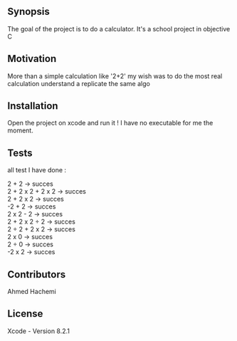## Synopsis

The goal of the project is to do a calculator. It's a school project in objective C 

## Motivation

More than a simple calculation like '2+2' my wish was to do the most real calculation understand a replicate the same algo

## Installation

Open the project on xcode and run it ! I have no executable for me the moment.

## Tests

all test I have done : 

2 + 2 -> succes <br>
2 + 2 x 2 + 2 x 2 -> succes  <br>
2 + 2 x 2 -> succes <br>
-2 + 2 -> succes <br>
2 x 2 - 2 -> succes <br>
2 + 2 x 2 ÷ 2 -> succes <br>
2 ÷ 2 + 2 x 2 -> succes <br>
2 x 0 -> succes <br>
2 ÷ 0 -> succes <br>
-2 x 2 -> succes 

## Contributors

Ahmed Hachemi 

## License

Xcode - Version 8.2.1
